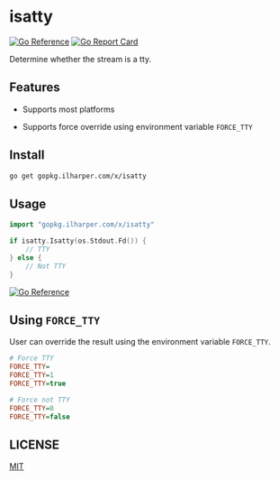 # isatty

[![Go Reference](https://pkg.go.dev/badge/gopkg.ilharper.com/x/isatty.svg)](https://pkg.go.dev/gopkg.ilharper.com/x/isatty)
[![Go Report Card](https://goreportcard.com/badge/github.com/ifrstr/isatty)](https://goreportcard.com/report/github.com/ifrstr/isatty)

Determine whether the stream is a tty.

## Features

- Supports most platforms

- Supports force override using environment variable `FORCE_TTY`

## Install

```sh
go get gopkg.ilharper.com/x/isatty
```

## Usage

```go
import "gopkg.ilharper.com/x/isatty"

if isatty.Isatty(os.Stdout.Fd()) {
	// TTY
} else {
	// Not TTY
}
```

[![Go Reference](https://pkg.go.dev/badge/gopkg.ilharper.com/x/isatty.svg)](https://pkg.go.dev/gopkg.ilharper.com/x/isatty)

## Using `FORCE_TTY`

User can override the result using the environment variable `FORCE_TTY`.

```ini
# Force TTY
FORCE_TTY=
FORCE_TTY=1
FORCE_TTY=true

# Force not TTY
FORCE_TTY=0
FORCE_TTY=false
```

## LICENSE

[MIT](https://github.com/ifrstr/isatty/blob/master/LICENSE)
